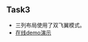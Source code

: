 ## Task3

- 三列布局使用了双飞翼模式。
- [在线demo演示]( http://htmlpreview.github.com/?https://github.com/Front-TURING/BaiDu-IFE/blob/master/The-First-Stage/task3/index.html)
